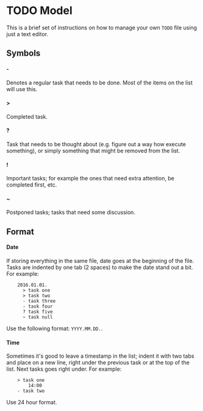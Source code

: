 # TODO Model

This is a brief set of instructions on how to manage your own `TODO` file using just a text editor.

## Symbols

#### -

Denotes a regular task that needs to be done. Most of the items on the list will use this.

#### >

Completed task.

#### ?

Task that needs to be thought about (e.g. figure out a way how execute something), or simply something that might be removed from the list.

#### !

Important tasks; for example the ones that need extra attention, be completed first, etc.

#### ~

Postponed tasks; tasks that need some discussion.

## Format

#### Date

If storing everything in the same file, date goes at the beginning of the file. Tasks are indented by one tab (2 spaces) to make the date stand out a bit. For example:

        2016.01.01.
          > task one
          > task two
          - task three
          - task four
          ? task five
          ~ task null

Use the following format: `YYYY.MM.DD.`.

#### Time

Sometimes it's good to leave a timestamp in the list; indent it with two tabs and place on a new line, right under the previous task or at the top of the list. Next tasks goes right under. For example:

        > task one
            14:00
        - task two

Use 24 hour format.
